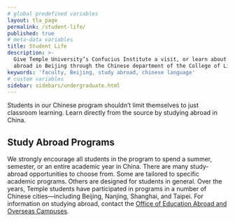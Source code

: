 ```yaml
---
# global predefined variables
layout: tla_page
permalink: /student-life/
published: true
# meta-data variables
title: Student Life
description: >-
  Give Temple University’s Confucius Institute a visit, or learn about your options to study
  abroad in Beijing through the Chinese department of the College of Liberal Arts!
keywords: 'faculty, Beijing, study abroad, chinese language'  
# custom variables
sidebar: sidebars/undergraduate.html
---
```

Students in our Chinese program shouldn’t limit themselves to just classroom learning. Learn directly from the source by studying abroad in China.

## Study Abroad Programs
We strongly encourage all students in the program to spend a summer, semester, or an entire academic year in China. There are many study-abroad opportunities to choose from. Some are tailored to specific academic programs. Others are designed for students in general. Over the years, Temple students have participated in programs in a number of Chinese cities—including Beijing, Nanjing, Shanghai, and Taipei. For information on studying abroad, contact the [Office of Education Abroad and Overseas Campuses](https://studyabroad.temple.edu/). 

